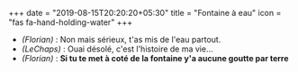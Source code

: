 +++
date = "2019-08-15T20:20:20+05:30"
title = "Fontaine à eau"
icon = "fas fa-hand-holding-water"
+++

* _(Florian)_ : Non mais sérieux, t'as mis de l'eau partout.
* _(LeChaps)_ : Ouai désolé, c'est l'histoire de ma vie...
* _(Florian)_ : **Si tu te met à coté de la fontaine y'a aucune goutte par terre**
